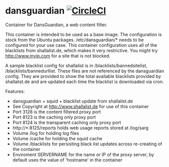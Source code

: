 dansguardian [![CircleCI](https://circleci.com/gh/double16/dansguardian.svg?style=svg&circle-token=9482bcf116b2564ced24bda33b0876acbbbb5621)](https://circleci.com/gh/double16/dansguardian)
============

Container for DansGuardian, a web content filter.

This container is intended to be used as a base image. The configuration is stock from the Ubuntu packages. /etc/dansguardian/* needs to be configured for your use case. This container configuration uses all of the blacklists from shallalist.de, which makes it very restrictive. You might try http://www.myip.com for a site that is not blocked.

A sample blacklist config for shallalist is in /blacklists/bannedsitelist, /blacklists/bannedurllist. These files are not referenced by the dansguardian config. They are provided to show the total available blacklists provided by shallalist.de and are updated each time the blacklist is downloaded via cron.

Features:
 - dansguardian + squid + blacklist update from shallalist.de
 - See Copyright at http://www.shallalist.de for use of this container
 - Port 3128 is the content filtered proxy port
 - Port 8123 is the caching only proxy port
 - Port 8124 is the transparent caching only proxy port
 - http://*:8125/reports holds web usage reports stored at /log/sarg
 - Volume /log for holding log files
 - Volume /cache for holding the squid cache
 - Volume /blacklists for persisting black list updates across re-creating of the container
 - Enviroment SERVERNAME for the name or IP of the proxy server, by default uses the value of 'hostname' in the container

